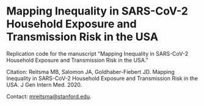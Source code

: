# Mapping Inequality in SARS-CoV-2 Household Exposure and Transmission Risk in the USA
Replication code for the manuscript "Mapping Inequality in SARS-CoV-2 Household Exposure and Transmission Risk in the USA."

Citation: Reitsma MB, Salomon JA, Goldhaber-Fiebert JD. Mapping Inequality in SARS-CoV-2 Household Exposure and Transmission Risk in the USA. J Gen Intern Med. 2020.

Contact: mreitsma@stanford.edu.
